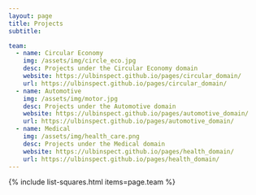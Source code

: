 ```yaml
---
layout: page
title: Projects
subtitle: 

team:
  - name: Circular Economy
    img: /assets/img/circle_eco.jpg
    desc: Projects under the Circular Economy domain
    website: https://ulbinspect.github.io/pages/circular_domain/
    url: https://ulbinspect.github.io/pages/circular_domain/
  - name: Automotive
    img: /assets/img/motor.jpg
    desc: Projects under the Automotive domain
    website: https://ulbinspect.github.io/pages/automotive_domain/
    url: https://ulbinspect.github.io/pages/automotive_domain/
  - name: Medical 
    img: /assets/img/health_care.png
    desc: Projects under the Medical domain
    website: https://ulbinspect.github.io/pages/health_domain/
    url: https://ulbinspect.github.io/pages/health_domain/
---
```

{% include list-squares.html items=page.team %}

